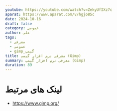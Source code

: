 ```yaml
---
youtube: https://youtube.com/watch?v=ZekyUfIXz7c
aparat: https://www.aparat.com/v/hgjo85c
date: 2024-10-16
draft: false
category: عمومی
author: علی
tags:
  - معرفی
  - عمومی
  - gimp_گیمپ
title: معرفی نرم افزار گیمپ (Gimp)
summary: معرفی نرم افزار گیمپ (Gimp)
duration: 89
---
```

# لینک های مرتبط

- https://www.gimp.org/